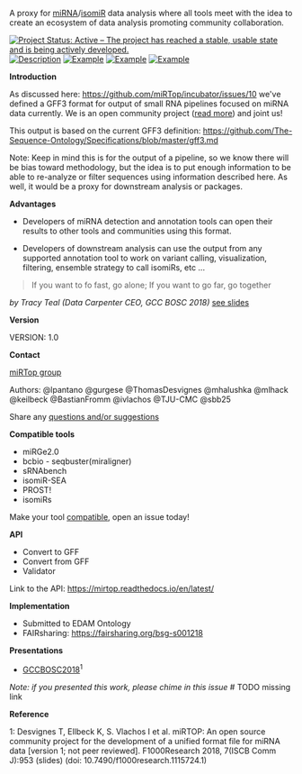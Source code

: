 A proxy for [miRNA](https://en.wikipedia.org/wiki/MicroRNA)/[isomiR](https://en.wikipedia.org/wiki/IsomiR) data analysis where all tools meet with the idea to create an ecosystem of data analysis promoting community collaboration.

[![Project Status: Active – The project has reached a stable, usable state and is being actively developed.](http://www.repostatus.org/badges/latest/active.svg)](http://www.repostatus.org/#active)
[![Description](https://img.shields.io/badge/gff3-definition-yellow.svg)](https://github.com/miRTop/mirGFF3/blob/master/definition.md)
[![Example](https://img.shields.io/badge/gff3-example-green.svg)](https://github.com/miRTop/mirGFF3/blob/master/example.gff)
[![Example](https://img.shields.io/badge/FAIRsharing-accepted-blue.svg)](https://fairsharing.org/bsg-s001218)
[![Example](https://img.shields.io/badge/EDMA-waiting-yellow.svg)](https://github.com/edamontology/edamontology/issues/364)



**Introduction**

As discussed here: https://github.com/miRTop/incubator/issues/10 we've defined a GFF3 format for output of small RNA pipelines focused on miRNA data currently. We is an open community project ([read more](http://mirtop.github.io)) and joint us!

This output is based on the current GFF3 definition: https://github.com/The-Sequence-Ontology/Specifications/blob/master/gff3.md

Note: Keep in mind this is for the output of a pipeline, so we know there will be bias toward methodology, but the idea is to put enough information to be able to re-analyze or filter sequences using information described here. As well, it would be a proxy for downstream analysis or packages.

**Advantages**

* Developers of miRNA detection and annotation tools can open their results to other tools and communities using this format.

* Developers of downstream analysis can use the output from any supported annotation tool to work on variant calling, visualization, filtering, ensemble strategy to call isomiRs, etc ...

> If you want to fo fast, go alone;
> If you want to go far, go together

*by Tracy Teal (Data Carpenter CEO, GCC BOSC 2018)* [see slides](https://gccbosc2018.sched.com/event/EQF7/opening-keynote-tracy-k-teal)

**Version**

VERSION: 1.0

**Contact**

[miRTop group](https://mirTop.github.io)

Authors: @lpantano @gurgese @ThomasDesvignes @mhalushka @mlhack @keilbeck @BastianFromm @ivlachos @TJU-CMC @sbb25

Share any [questions and/or suggestions](https://github.com/miRTop/mirGFF3/issues/new)

**Compatible tools**

* miRGe2.0
* bcbio - seqbuster(miraligner)
* sRNAbench
* isomiR-SEA
* PROST!
* isomiRs

Make your tool [compatible](https://github.com/miRTop/mirtop/issues/new), open an issue today!

**API**

* Convert to GFF
* Convert from GFF
* Validator

Link to the API: https://mirtop.readthedocs.io/en/latest/

**Implementation**

* Submitted to EDAM Ontology
* FAIRsharing: https://fairsharing.org/bsg-s001218


**Presentations**

* [GCCBOSC2018](https://f1000research.com/slides/7-953)<sup>1</sup>

*Note: if you presented this work, please chime in this issue* # TODO missing link


**Reference**

1: Desvignes T, EIlbeck K, S. Vlachos I et al. miRTOP: An open source community project for the development of a unified format file for miRNA data [version 1; not peer reviewed]. F1000Research 2018, 7(ISCB Comm J):953 (slides) (doi: 10.7490/f1000research.1115724.1)
